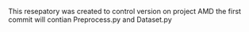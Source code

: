 This resepatory was created to control version on project AMD
the first commit will contian Preprocess.py and Dataset.py
